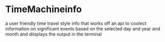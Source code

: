 # TimeMachineinfo
a user friendly time travel style info that works off an api to coolect information on significant events based on the selected day and year and month and diisplays the output in the terminal 
